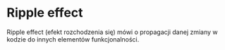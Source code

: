 # Ripple effect

Ripple effect (efekt rozchodzenia się) mówi o propagacji danej zmiany w kodzie do innych elementów funkcjonalności. 